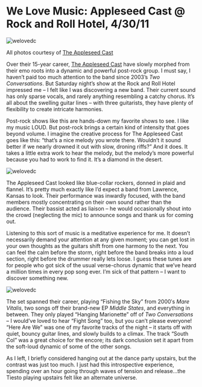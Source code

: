 # We Love Music: Appleseed Cast @ Rock and Roll Hotel, 4/30/11
![welovedc](/content/images/5681712895_2f7001bb63.jpg "appleseed_1")

All photos courtesy of [The Appleseed Cast](http://www.myspace.com/theappleseedcast/)

Over their 15-year career, [The Appleseed Cast](http://www.myspace.com/theappleseedcast/) have slowly morphed from their emo roots into a dynamic and powerful post-rock group. I must say, I haven’t paid too much attention to the band since 2003’s *Two Conversations*. But Saturday night’s show at the Rock and Roll Hotel impressed me – I felt like I was discovering a new band. Their current sound has only sparse vocals, and rarely anything resembling a catchy chorus. It’s all about the swelling guitar lines – with three guitarists, they have plenty of flexibility to create intricate harmonies.

Post-rock shows like this are hands-down my favorite shows to see. I like my music LOUD. But post-rock brings a certain kind of intensity that goes beyond volume. I imagine the creative process for The Appleseed Cast goes like this: “that’s a nice melody you wrote there. Wouldn’t it sound better if we nearly drowned it out with slow, droning riffs?” And it does. It takes a little extra work to hear the melody, but the melody’s more powerful because you had to work to find it. It’s a diamond in the desert.


![welovedc](/content/images/5681712931_fb49ebb357.jpg "appleseed_3")

The Appleseed Cast looked like blue-collar rockers, donned in plaid and flannel. It’s pretty much exactly like I’d expect a band from Lawrence, Kansas to look. Their performance was inwardly focused, with the band members mostly concentrating on their own sound rather than the audience. Their bassist acted as liaison – he would occasionally shout into the crowd (neglecting the mic) to announce songs and thank us for coming out.

Listening to this sort of music is a meditative experience for me. It doesn’t necessarily demand your attention at any given moment; you can get lost in your own thoughts as the guitars shift from one harmony to the next. You can feel the calm before the storm, right before the band breaks into a loud section, right before the drummer really lets loose. I guess these tunes are for people who got sick of the usual verse-chorus dynamic that we’ve heard a million times in every pop song ever. I’m sick of that pattern – I want to discover something new.

![welovedc](/content/images/5681712913_7fca495d4e.jpg "appleseed_2")

The set spanned their career, playing “Fishing the Sky” from 2000′s *Mare Vitalis*, two songs off their brand-new EP *Middle States*, and everything in between. They only played “Hanging Marionette” off of *Two Conversations* – I would’ve loved to hear “Fight Song” too, but you can’t please everyone! “Here Are We” was one of my favorite tracks of the night – it starts off with quiet, bouncy guitar lines, and slowly builds to a climax. The track “South Col” was a great choice for the encore; its dark conclusion set it apart from the soft-loud dynamic of some of the other songs.

As I left, I briefly considered hanging out at the dance party upstairs, but the contrast was just too much. I just had this introspective experience, spending over an hour going through waves of tension and release...the Tiesto playing upstairs felt like an alternate universe.